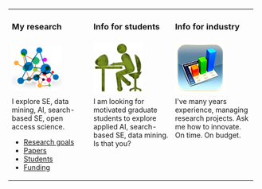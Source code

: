 





<table class=paddingBetweenCols  width='100%'>

<tr><td width=150>
<h3> My research </h3>
</td><td width=150>
<h3> Info for students</h3>
</td><td width=150>
<h3>Info for industry</h3>
</td></tr>

<tr><td>
<img width=100 src="img/research2.png">
</td><td>
<img width=100 src="img/students.png">
</td><td>
<img width=100 src="img/industry.png">
</td></tr>

<tr><td valign=top>
I explore SE, data mining, AI, search-based SE, open access science.
<ul>
<li> <a href="goals.html">Research goals</a></li>
<li> <a href="https://scholar.google.com/citations?user=7htTUTgmLtUC&hl=en&oi=ao">Papers</a></li>
<li> <a href="https://docs.google.com/spreadsheets/d/1Y5YrD3WkZlee7LLXLN5m9vvMPL2qBU-vruHpRr77dqg/edit#gid=676744746">Students</a></li>
<li> <a href="https://docs.google.com/spreadsheets/d/1Y5YrD3WkZlee7LLXLN5m9vvMPL2qBU-vruHpRr77dqg/edit#gid=676744746">Funding</a></li>
</ul>
</td><td valign=top>
I am looking for motivated graduate students to explore applied AI, search-based SE, data mining. Is that you? 
</td><td valign=top>
I've many years experience, managing research projects. Ask me how to innovate. On time. On budget.
</td></tr>
</table>
